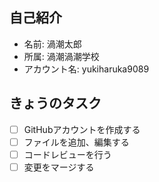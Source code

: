 ## 自己紹介

- 名前: 渦潮太郎
- 所属: 渦潮渦潮学校
- アカウント名: yukiharuka9089

## きょうのタスク
- [ ] GitHubアカウントを作成する
- [ ] ファイルを追加、編集する
- [ ] コードレビューを行う
- [ ] 変更をマージする
